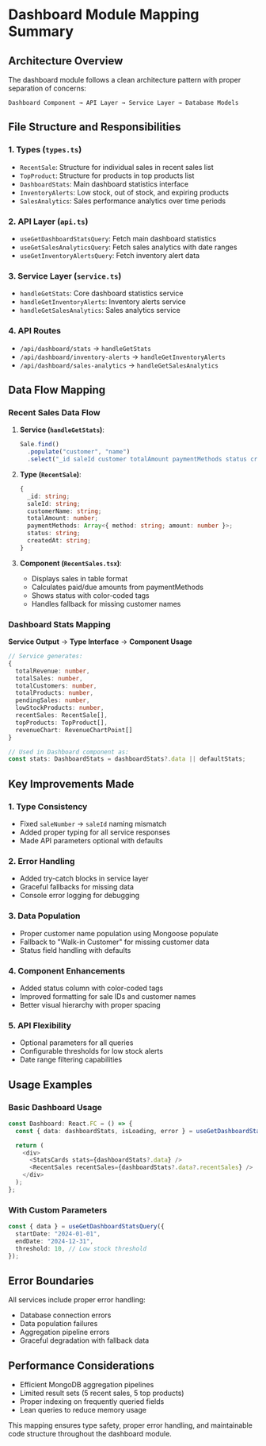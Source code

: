 # Dashboard Module Mapping Summary

## Architecture Overview

The dashboard module follows a clean architecture pattern with proper separation of concerns:

```
Dashboard Component → API Layer → Service Layer → Database Models
```

## File Structure and Responsibilities

### 1. **Types (`types.ts`)**

- `RecentSale`: Structure for individual sales in recent sales list
- `TopProduct`: Structure for products in top products list
- `DashboardStats`: Main dashboard statistics interface
- `InventoryAlerts`: Low stock, out of stock, and expiring products
- `SalesAnalytics`: Sales performance analytics over time periods

### 2. **API Layer (`api.ts`)**

- `useGetDashboardStatsQuery`: Fetch main dashboard statistics
- `useGetSalesAnalyticsQuery`: Fetch sales analytics with date ranges
- `useGetInventoryAlertsQuery`: Fetch inventory alert data

### 3. **Service Layer (`service.ts`)**

- `handleGetStats`: Core dashboard statistics service
- `handleGetInventoryAlerts`: Inventory alerts service
- `handleGetSalesAnalytics`: Sales analytics service

### 4. **API Routes**

- `/api/dashboard/stats` → `handleGetStats`
- `/api/dashboard/inventory-alerts` → `handleGetInventoryAlerts`
- `/api/dashboard/sales-analytics` → `handleGetSalesAnalytics`

## Data Flow Mapping

### Recent Sales Data Flow

1. **Service (`handleGetStats`)**:

   ```typescript
   Sale.find()
     .populate("customer", "name")
     .select("_id saleId customer totalAmount paymentMethods status createdAt");
   ```

2. **Type (`RecentSale`)**:

   ```typescript
   {
     _id: string;
     saleId: string;
     customerName: string;
     totalAmount: number;
     paymentMethods: Array<{ method: string; amount: number }>;
     status: string;
     createdAt: string;
   }
   ```

3. **Component (`RecentSales.tsx`)**:
   - Displays sales in table format
   - Calculates paid/due amounts from paymentMethods
   - Shows status with color-coded tags
   - Handles fallback for missing customer names

### Dashboard Stats Mapping

**Service Output** → **Type Interface** → **Component Usage**

```typescript
// Service generates:
{
  totalRevenue: number,
  totalSales: number,
  totalCustomers: number,
  totalProducts: number,
  pendingSales: number,
  lowStockProducts: number,
  recentSales: RecentSale[],
  topProducts: TopProduct[],
  revenueChart: RevenueChartPoint[]
}

// Used in Dashboard component as:
const stats: DashboardStats = dashboardStats?.data || defaultStats;
```

## Key Improvements Made

### 1. **Type Consistency**

- Fixed `saleNumber` → `saleId` naming mismatch
- Added proper typing for all service responses
- Made API parameters optional with defaults

### 2. **Error Handling**

- Added try-catch blocks in service layer
- Graceful fallbacks for missing data
- Console error logging for debugging

### 3. **Data Population**

- Proper customer name population using Mongoose populate
- Fallback to "Walk-in Customer" for missing customer data
- Status field handling with defaults

### 4. **Component Enhancements**

- Added status column with color-coded tags
- Improved formatting for sale IDs and customer names
- Better visual hierarchy with proper spacing

### 5. **API Flexibility**

- Optional parameters for all queries
- Configurable thresholds for low stock alerts
- Date range filtering capabilities

## Usage Examples

### Basic Dashboard Usage

```typescript
const Dashboard: React.FC = () => {
  const { data: dashboardStats, isLoading, error } = useGetDashboardStatsQuery({});

  return (
    <div>
      <StatsCards stats={dashboardStats?.data} />
      <RecentSales recentSales={dashboardStats?.data?.recentSales} />
    </div>
  );
};
```

### With Custom Parameters

```typescript
const { data } = useGetDashboardStatsQuery({
  startDate: "2024-01-01",
  endDate: "2024-12-31",
  threshold: 10, // Low stock threshold
});
```

## Error Boundaries

All services include proper error handling:

- Database connection errors
- Data population failures
- Aggregation pipeline errors
- Graceful degradation with fallback data

## Performance Considerations

- Efficient MongoDB aggregation pipelines
- Limited result sets (5 recent sales, 5 top products)
- Proper indexing on frequently queried fields
- Lean queries to reduce memory usage

This mapping ensures type safety, proper error handling, and maintainable code structure throughout the dashboard module.
